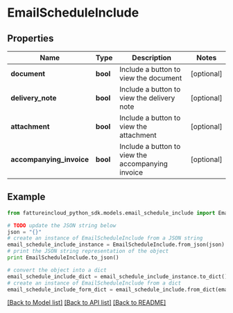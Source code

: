 # EmailScheduleInclude


## Properties

Name | Type | Description | Notes
------------ | ------------- | ------------- | -------------
**document** | **bool** | Include a button to view the document | [optional] 
**delivery_note** | **bool** | Include a button to view the delivery note | [optional] 
**attachment** | **bool** | Include a button to view the attachment | [optional] 
**accompanying_invoice** | **bool** | Include a button to view the accompanying invoice | [optional] 

## Example

```python
from fattureincloud_python_sdk.models.email_schedule_include import EmailScheduleInclude

# TODO update the JSON string below
json = "{}"
# create an instance of EmailScheduleInclude from a JSON string
email_schedule_include_instance = EmailScheduleInclude.from_json(json)
# print the JSON string representation of the object
print EmailScheduleInclude.to_json()

# convert the object into a dict
email_schedule_include_dict = email_schedule_include_instance.to_dict()
# create an instance of EmailScheduleInclude from a dict
email_schedule_include_form_dict = email_schedule_include.from_dict(email_schedule_include_dict)
```
[[Back to Model list]](../README.md#documentation-for-models) [[Back to API list]](../README.md#documentation-for-api-endpoints) [[Back to README]](../README.md)



